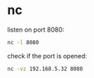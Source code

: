 # nc

listen on port 8080:
```bash
nc -l 8080
```

check if the port is opened:
```bash
nc -vz 192.168.5.32 8080
```


